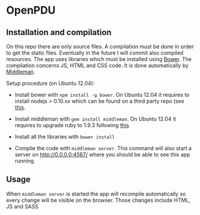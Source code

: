 #  OpenPDU

## Installation and compilation
On this repo there are only source files. A compilation must be done in order to get the static files.
Eventually in the future I will commit also compiled resources. The app uses libraries which must be installed using [Bower](http://bower.io "Bower"). 
The compilation concerns JS, HTML and CSS code. It is done automatically by [Middleman](http://middlemanapp.com// "Middleman").

Setup procedure (on Ubuntu 12.04):

*	Install bower with `npm install -g bower`. On Ubuntu 12.04 it requires to install nodejs > 0.10.xx which can be found on a third party repo (see [this](https://github.com/joyent/node/wiki/Installing-Node.js-via-package-manager#ubuntu-mint). 

*	Install middleman with `gem install middleman`. On Ubuntu 12.04 it requires to upgrade ruby to 1.9.3 following [this](http://leonard.io/blog/2012/05/installing-ruby-1-9-3-on-ubuntu-12-04-precise-pengolin/)

*	Install all the libraries with `bower install`
*	Compile the code with `middleman server`. This command will also start a server on http://0.0.0.0:4567/ where you should be able to see this app running 

## Usage
When `middleman server` is started the app will recompile automatically so every change will be visible on the browser.
Those changes include HTML, JS and SASS
